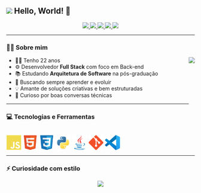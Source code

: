 ## <img src="https://media.giphy.com/media/hvRJCLFzcasrR4ia7z/giphy.gif" width="30px"> Hello, World! 👋

<div align="center"> 
  <a href="https://www.instagram.com/guuiidias_/" target="_blank">
    <img src="https://img.shields.io/badge/-Instagram-5d52cb?style=for-the-badge&logo=instagram&logoColor=white">
  </a>
  <a href="https://discord.com/users/guizao#3565" target="_blank">
    <img src="https://img.shields.io/badge/Discord-7289DA?style=for-the-badge&logo=discord&logoColor=white">
  </a> 
  <a href="mailto:guilhermexxzz54@gmail.com" target="_blank">
    <img src="https://img.shields.io/badge/-Gmail-d00000?style=for-the-badge&logo=gmail&logoColor=white">
  </a>
  <a href="https://www.linkedin.com/in/guilherme-dias-0ba202230/" target="_blank">
    <img src="https://img.shields.io/badge/-LinkedIn-%230077B5?style=for-the-badge&logo=linkedin&logoColor=white">
  </a>
  <a href="https://github.com/guuiidias" target="_blank">
    <img src="https://img.shields.io/badge/-GitHub-333333?style=for-the-badge&logo=github&logoColor=white">
  </a>
</div>

---

### 🧑‍💻 Sobre mim

<img align="right" height="170" src="https://media.giphy.com/media/qgQUggAC3Pfv687qPC/giphy.gif">

- 👨‍🎓 Tenho 22 anos  
- ⚙️ Desenvolvedor **Full Stack** com foco em Back-end  
- 📚 Estudando **Arquitetura de Software** na pós-graduação  
- 🚀 Buscando sempre aprender e evoluir  
- 💡 Amante de soluções criativas e bem estruturadas  
- 💬 Curioso por boas conversas técnicas  

---

### 💻 Tecnologias e Ferramentas

<div style="display: inline_block"><br>
  <img align="center" alt="JavaScript" height="40" src="https://raw.githubusercontent.com/devicons/devicon/master/icons/javascript/javascript-plain.svg">
  <img align="center" alt="HTML5" height="40" src="https://raw.githubusercontent.com/devicons/devicon/master/icons/html5/html5-original.svg">
  <img align="center" alt="CSS3" height="40" src="https://raw.githubusercontent.com/devicons/devicon/master/icons/css3/css3-original.svg">
  <img align="center" alt="Python" height="40" src="https://raw.githubusercontent.com/devicons/devicon/master/icons/python/python-original.svg">
  <img align="center" alt="Java" height="40" src="https://raw.githubusercontent.com/devicons/devicon/master/icons/java/java-original.svg">
  <img align="center" alt="Git" height="40" src="https://raw.githubusercontent.com/devicons/devicon/master/icons/git/git-original.svg">
  <img align="center" alt="VSCode" height="40" src="https://raw.githubusercontent.com/devicons/devicon/master/icons/vscode/vscode-original.svg">
</div>

---
### ⚡ Curiosidade com estilo

<div align="center">
  <img src="https://readme-typing-svg.herokuapp.com?font=Fira+Code&size=22&pause=1000&color=00FFAA&center=true&vCenter=true&width=400&lines=Desenvolvedor+Full+Stack" />
</div>

